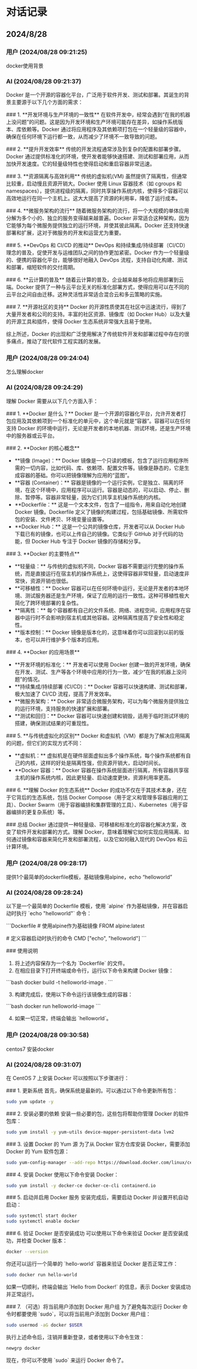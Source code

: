 # 对话记录

## 2024/8/28

### 用户 (2024/08/28 09:21:25)

  docker使用背景

### AI (2024/08/28 09:21:37)

  Docker 是一个开源的容器化平台，广泛用于软件开发、测试和部署。其诞生的背景主要源于以下几个方面的需求：

  \#\#\# 1. \*\*开发环境与生产环境的一致性\*\*
  在软件开发中，经常会遇到“在我的机器上没问题”的问题。这是因为开发环境和生产环境可能存在差异，如操作系统版本、库依赖等。Docker 通过将应用程序及其依赖项打包在一个轻量级的容器中，确保在任何环境下运行都一致，从而减少了环境不一致导致的问题。

  \#\#\# 2. \*\*提升开发效率\*\*
  传统的开发流程通常涉及到复杂的配置和部署步骤。Docker 通过提供标准化的环境，使开发者能够快速搭建、测试和部署应用，从而加快开发速度。它的轻量级特性也使得启动和重启容器非常迅速。

  \#\#\# 3. \*\*资源隔离与高效利用\*\*
  传统的虚拟机(VM) 虽然提供了隔离性，但通常比较重，启动慢且资源开销大。Docker 使用 Linux 容器技术（如 cgroups 和 namespaces），提供进程级的隔离，同时共享操作系统内核，使得多个容器可以高效地运行在同一个主机上。这大大提高了资源的利用率，降低了运行成本。

  \#\#\# 4. \*\*微服务架构的流行\*\*
  随着微服务架构的流行，将一个大规模的单体应用分解为多个小的、独立的服务变得越来越普遍。Docker 非常适合这种架构，因为它能够为每个微服务提供独立的运行环境，并使其彼此隔离。Docker 还支持快速部署和扩展，这对于微服务的开发和运营尤为重要。

  \#\#\# 5. \*\*DevOps 和 CI/CD 的推动\*\*
  DevOps 和持续集成/持续部署（CI/CD）理念的普及，促使开发与运维团队之间的协作更加紧密。Docker 作为一个轻量级的、便携的容器化平台，能够很好地融入 DevOps 流程，支持自动化构建、测试和部署，缩短软件的交付周期。

  \#\#\# 6. \*\*云计算的普及\*\*
  随着云计算的普及，企业越来越多地将应用部署到云端。Docker 提供了一种与云平台无关的标准化部署方式，使得应用可以在不同的云平台之间自由迁移。这种灵活性非常适合混合云和多云策略的实施。

  \#\#\# 7. \*\*开源社区的支持\*\*
  Docker 的开源性质使其在社区中迅速流行，得到了大量开发者和公司的支持。丰富的社区资源、镜像库（如 Docker Hub）以及大量的开源工具和插件，使得 Docker 生态系统非常强大且易于使用。

  综上所述，Docker 的出现和广泛使用解决了传统软件开发和部署过程中存在的很多痛点，推动了现代软件工程实践的发展。

### 用户 (2024/08/28 09:24:04)

  怎么理解docker

### AI (2024/08/28 09:24:29)

  理解 Docker 需要从以下几个方面入手：

  \#\#\# 1. \*\*Docker 是什么？\*\*
  Docker 是一个开源的容器化平台，允许开发者打包应用及其依赖项到一个标准化的单元中，这个单元就是“容器”。容器可以在任何支持 Docker 的环境中运行，无论是开发者的本地机器、测试环境，还是生产环境中的服务器或云平台。

  \#\#\# 2. \*\*Docker 的核心概念\*\*
  - \*\*镜像 (Image)：\*\* Docker 镜像是一个只读的模板，包含了运行应用程序所需的一切内容，比如代码、库、依赖项、配置文件等。镜像是静态的，它是生成容器的基础。你可以把镜像理解为应用的“蓝图”。
  - \*\*容器 (Container)：\*\* 容器是镜像的一个运行实例，它是独立、隔离的环境，在这个环境中，应用程序可以运行。容器是动态的，可以启动、停止、删除、暂停等。容器非常轻量，因为它们共享主机操作系统的内核。
  - \*\*Dockerfile：\*\* 这是一个文本文件，包含了一组指令，用来自动化地创建 Docker 镜像。Dockerfile 定义了镜像的构建过程，包括基础镜像、所需软件包的安装、文件拷贝、环境变量设置等。
  - \*\*Docker Hub：\*\* 这是一个公共的镜像仓库，开发者可以从 Docker Hub 下载已有的镜像，也可以上传自己的镜像。它类似于 GitHub 对于代码的功能，但 Docker Hub 专注于 Docker 镜像的存储和分享。

  \#\#\# 3. \*\*Docker 的主要特点\*\*
  - \*\*轻量级：\*\* 与传统的虚拟机不同，Docker 容器不需要运行完整的操作系统，而是直接运行在宿主机的操作系统上，这使得容器非常轻量，启动速度非常快，资源开销也很低。
  - \*\*可移植性：\*\* Docker 容器可以在任何环境中运行，无论是开发者的本地环境、测试服务器还是生产环境，保证了应用的运行一致性。这种可移植性极大简化了跨环境部署的复杂性。
  - \*\*隔离性：\*\* 每个容器都有自己的文件系统、网络、进程空间，应用程序在容器中运行时不会影响到宿主机或其他容器。这种隔离性提高了安全性和稳定性。
  - \*\*版本控制：\*\* Docker 镜像是版本化的，这意味着你可以回滚到以前的版本，也可以并行维护多个版本的应用。

  \#\#\# 4. \*\*Docker 的应用场景\*\*
  - \*\*开发环境的标准化：\*\* 开发者可以使用 Docker 创建一致的开发环境，确保在开发、测试、生产等各个环境中应用的行为一致，减少“在我的机器上没问题”的情况。
  - \*\*持续集成/持续部署 (CI/CD)：\*\* Docker 容器可以快速构建、测试和部署，极大加速了 CI/CD 流程，提高了开发效率。
  - \*\*微服务架构：\*\* Docker 非常适合微服务架构，可以为每个微服务提供独立的运行环境，支持服务的快速扩展和部署。
  - \*\*测试和回归：\*\* Docker 容器可以快速创建和销毁，适用于临时测试环境的搭建，确保测试结果的可重现性。

  \#\#\# 5. \*\*与传统虚拟化的区别\*\*
  Docker 和虚拟机（VM）都是为了解决应用隔离的问题，但它们的实现方式不同：
  - \*\*虚拟机：\*\* 虚拟机是在硬件层面虚拟出多个操作系统，每个操作系统都有自己的内核，这样的好处是隔离性强，但资源开销大，启动时间长。
  - \*\*Docker 容器：\*\* Docker 容器在操作系统层面进行隔离，所有容器共享宿主机的操作系统内核，因此更轻量、启动速度更快，资源利用率更高。

  \#\#\# 6. \*\*理解 Docker 的生态系统\*\*
  Docker 的成功不仅在于其技术本身，还在于它背后的生态系统，包括 Docker Compose（用于定义和管理多容器应用的工具）、Docker Swarm（用于容器编排和集群管理的工具）、Kubernetes（用于容器编排的更复杂系统）等。

  \#\#\# 总结
  Docker 通过提供一种轻量级、可移植和标准化的容器化解决方案，改变了软件开发和部署的方式。理解 Docker，意味着理解它如何实现应用隔离、如何通过镜像和容器来简化开发和部署流程，以及它如何融入现代的 DevOps 和云计算环境。

### 用户 (2024/08/28 09:28:17)

  提供1个最简单的dockerfile模板，基础镜像用alpine，echo “helloworld”

### AI (2024/08/28 09:28:24)

  以下是一个最简单的 Dockerfile 模板，使用 \`alpine\` 作为基础镜像，并在容器启动时执行 \`echo "helloworld"\` 命令：

  \`\`\`Dockerfile
  \# 使用alpine作为基础镜像
  FROM alpine:latest

  \# 定义容器启动时执行的命令
  CMD ["echo", "helloworld"]
  \`\`\`

  \#\#\# 使用说明

  1. 将上述内容保存为一个名为 \`Dockerfile\` 的文件。
  2. 在相应目录下打开终端或命令行，运行以下命令来构建 Docker 镜像：

  \`\`\`bash
  docker build -t helloworld-image .
  \`\`\`

  3. 构建完成后，使用以下命令运行该镜像生成的容器：

  \`\`\`bash
  docker run helloworld-image
  \`\`\`

  4. 如果一切正常，终端会输出 \`helloworld\`。

### 用户 (2024/08/28 09:30:58)

  centos7 安装docker

### AI (2024/08/28 09:31:07)

  在 CentOS 7 上安装 Docker 可以按照以下步骤进行：

  \#\#\# 1. 更新系统
  首先，确保系统是最新的。可以通过以下命令更新所有包：

```bash
sudo yum update -y
```

  \#\#\# 2. 安装必要的依赖
  安装一些必要的包，这些包将帮助你管理 Docker 的软件包库：

```bash
sudo yum install -y yum-utils device-mapper-persistent-data lvm2
```

  \#\#\# 3. 设置 Docker 的 Yum 源
  为了从 Docker 官方仓库安装 Docker，需要添加 Docker 的 Yum 软件包源：

```bash
sudo yum-config-manager --add-repo https://download.docker.com/linux/centos/docker-ce.repo
```

  \#\#\# 4. 安装 Docker
  使用以下命令安装 Docker：

```bash
sudo yum install -y docker-ce docker-ce-cli containerd.io
```

  \#\#\# 5. 启动并启用 Docker 服务
  安装完成后，需要启动 Docker 并设置开机自动启动：

```bash
sudo systemctl start docker
sudo systemctl enable docker
```

  \#\#\# 6. 验证 Docker 是否安装成功
  可以使用以下命令来验证 Docker 是否安装成功，并检查 Docker 版本：

```bash
docker --version
```

  你还可以运行一个简单的 \`hello-world\` 容器来验证 Docker 是否正常工作：

```bash
sudo docker run hello-world
```

  如果一切顺利，终端会输出 \`Hello from Docker!\` 的信息，表示 Docker 安装成功并正常运行。

  \#\#\# 7. （可选）将当前用户添加到 Docker 用户组
  为了避免每次运行 Docker 命令时都要使用 \`sudo\`，可以将当前用户添加到 Docker 用户组：

```bash
sudo usermod -aG docker $USER
```

  执行上述命令后，注销并重新登录，或者使用以下命令生效：

```bash
newgrp docker
```

  现在，你可以不使用 \`sudo\` 来运行 Docker 命令了。

